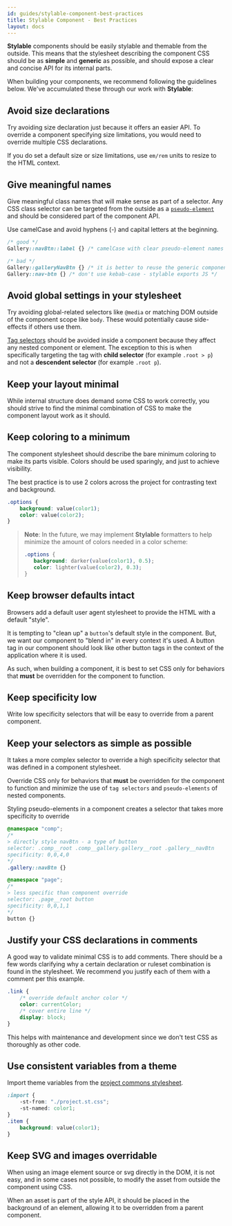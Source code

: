 ```yaml
---
id: guides/stylable-component-best-practices
title: Stylable Component - Best Practices
layout: docs
---
```


**Stylable** components should be easily stylable and themable from the outside. This means that the stylesheet describing the component CSS should be as **simple** and **generic** as possible, and should expose a clear and concise API for its internal parts. 

When building your components, we recommend following the guidelines below. We've accumulated these through our work with **Stylable**:

## Avoid size declarations

Try avoiding size declaration just because it offers an easier API. To override a component specifying size limitations, you would need to override multiple CSS declarations.

If you do set a default size or size limitations, use `em/rem` units to resize to the HTML context.

## Give meaningful names

Give meaningful class names that will make sense as part of a selector. Any CSS class selector can be targeted from the outside as a [`pseudo-element`](../references/pseudo-elements.md) and should be considered part of the component API. 

Use camelCase and avoid hyphens (-) and capital letters at the beginning. 

```css
/* good */
Gallery::navBtn::label {} /* camelCase with clear pseudo-element names  */
```

```css
/* bad */
Gallery::galleryNavBtn {} /* it is better to reuse the generic component id */
Gallery::nav-btn {} /* don't use kebab-case - stylable exports JS */
```

## Avoid global settings in your stylesheet

Try avoiding global-related selectors like `@media` or matching DOM outside of the component scope like `body`. These would potentially cause side-effects if others use them.

[Tag selectors](../references/tag-selectors.md) should be avoided inside a component because they affect any nested component or element. The exception to this is when specifically targeting the tag with **child selector** (for example `.root > p`) and not a **descendent selector** (for example `.root p`).

## Keep your layout minimal

While internal structure does demand some CSS to work correctly, you should strive to find the minimal combination of CSS to make the component layout work as it should.

## Keep coloring to a minimum

The component stylesheet should describe the bare minimum coloring to make its parts visible. Colors should be used sparingly, and just to achieve visibility. 

The best practice is to use 2 colors across the project for contrasting text and background.

```css
.options { 
    background: value(color1); 
    color: value(color2); 
}
```

> **Note**:
> In the future, we may implement **Stylable** formatters to help minimize the amount of colors needed in a color scheme:  
> ```css
> .options { 
>    background: darker(value(color1), 0.5); 
>    color: lighter(value(color2), 0.3); 
>}
> ```

## Keep browser defaults intact

Browsers add a default user agent stylesheet to provide the HTML with a default "style". 

It is tempting to "clean up" a `button`'s default style in the component. But, we want our component to "blend in" in every context it's used. A button tag in our component should look like other button tags in the context of the application where it is used.

As such, when building a component, it is best to set CSS only for behaviors that **must** be overridden for the component to function.

## Keep specificity low

Write low specificity selectors that will be easy to override from a parent component.

## Keep your selectors as simple as possible

It takes a more complex selector to override a high specificity selector that was defined in a component stylesheet.

Override CSS only for behaviors that **must** be overridden for the component to function and minimize the use of `tag selectors` and `pseudo-elements` of nested components. 

Styling pseudo-elements in a component creates a selector that takes more specificity to override

```css
@namespace "comp";
/* 
> directly style navBtn - a type of button
selector: .comp__root .comp__gallery.gallery__root .gallery__navBtn
specificity: 0,0,4,0 
*/
.gallery::navBtn {} 
```
```css
@namespace "page";
/* 
> less specific than component override 
selector: .page__root button
specificity: 0,0,1,1
*/
button {} 
```

## Justify your CSS declarations in comments

A good way to validate minimal CSS is to add comments. There should be a few words clarifying why a certain declaration or ruleset combination is found in the stylesheet. We recommend you justify each of them with a comment per this example.

```css
.link {
    /* override default anchor color */
    color: currentColor;
    /* cover entire line */
    display: block;
}
```

This helps with maintenance and development since we don't test CSS as thoroughly as other code.

## Use consistent variables from a theme

Import theme variables from the [project commons stylesheet](../guides/project-commons.md).

```css
:import {
    -st-from: "./project.st.css";
    -st-named: color1;
}
.item {
    background: value(color1);
}
```

## Keep SVG and images overridable

When using an image element source or svg directly in the DOM, it is not easy, and in some cases not possible, to modify the asset from outside the component using CSS.

When an asset is part of the style API, it should be placed in the background of an element, allowing it to be overridden from a parent component.
